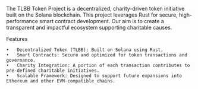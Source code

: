 The TLBB Token Project is a decentralized, charity-driven token initiative built on the Solana blockchain. This project leverages Rust for secure, high-performance smart contract development. Our aim is to create a transparent and impactful ecosystem supporting charitable causes.

Features

	•	Decentralized Token (TLBB): Built on Solana using Rust.
	•	Smart Contracts: Secure and optimized for token transactions and governance.
	•	Charity Integration: A portion of each transaction contributes to pre-defined charitable initiatives.
	•	Scalable Framework: Designed to support future expansions into Ethereum and other EVM-compatible chains.

